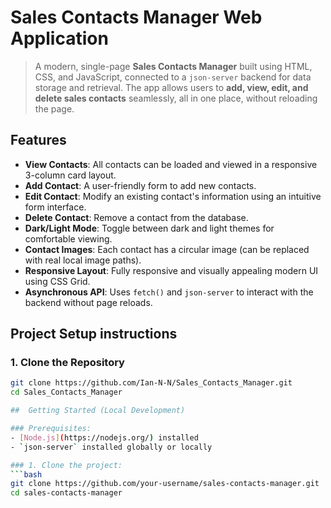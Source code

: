 #  Sales Contacts Manager Web Application

> A modern, single-page **Sales Contacts Manager** built using HTML, CSS, and JavaScript, connected to a `json-server` backend for data storage and retrieval. The app allows users to **add, view, edit, and delete sales contacts** seamlessly, all in one place, without reloading the page.


##  Features

-  **View Contacts**: All contacts can be loaded and viewed in a responsive 3-column card layout.
-  **Add Contact**: A user-friendly form to add new contacts.
-  **Edit Contact**: Modify an existing contact's information using an intuitive form interface.
-  **Delete Contact**: Remove a contact from the database.
-  **Dark/Light Mode**: Toggle between dark and light themes for comfortable viewing.
-  **Contact Images**: Each contact has a circular image (can be replaced with real local image paths).
-  **Responsive Layout**: Fully responsive and visually appealing modern UI using CSS Grid.
-  **Asynchronous API**: Uses `fetch()` and `json-server` to interact with the backend without page reloads.

##  Project Setup instructions
### 1.  Clone the Repository
```bash
git clone https://github.com/Ian-N-N/Sales_Contacts_Manager.git
cd Sales_Contacts_Manager 

##  Getting Started (Local Development)

### Prerequisites:
- [Node.js](https://nodejs.org/) installed
- `json-server` installed globally or locally

### 1. Clone the project:
```bash
git clone https://github.com/your-username/sales-contacts-manager.git
cd sales-contacts-manager